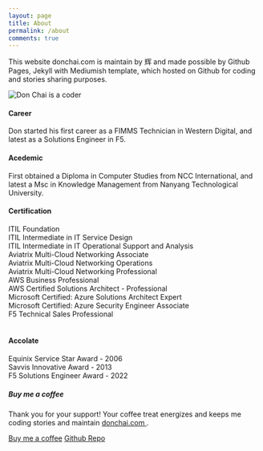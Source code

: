 ```yaml
---
layout: page
title: About
permalink: /about
comments: true
---
```


<div class="row justify-content-between">
<div class="col-md-8 pr-5">

<p>This website donchai.com is maintain by 辉 and made possible by Github Pages, Jekyll with Mediumish template, which hosted on Github for coding and stories sharing purposes.</p>
<p class="mb-5"><img class="shadow-lg" src="{{site.baseurl}}/assets/images/DonChaiBG.png" alt="Don Chai is a coder" /></p>

<h4>Career</h4>
<p>Don started his first career as a FIMMS Technician in Western Digital, and latest as a Solutions Engineer in F5.</p>

<h4>Acedemic</h4>
<p>First obtained a Diploma in Computer Studies from NCC International, and latest a Msc in Knowledge Management from Nanyang Technological University.</p>

<h4>Certification</h4>
<i class="far fa-address-card" style="color: #81858d;"></i> ITIL Foundation<br>
<i class="far fa-square-check" style="color: #81858d;"></i> ITIL Intermediate in IT Service Design<br>
<i class="fa-solid fa-certificate" style="color: ##81858d;"></i> ITIL Intermediate in IT Operational Support and Analysis<br>
<i class="fa-regular fa-square-check" style="color: #81858d;"></i>Aviatrix Multi-Cloud Networking Associate<br>
<i class="fa-regular fa-square-check" style="color: #81858d;"></i>Aviatrix Multi-Cloud Networking Operations<br>
<i class="fa-regular fa-square-check" style="color: #81858d;"></i>Aviatrix Multi-Cloud Networking Professional<br>
<i class="fa-regular fa-square-check" style="color: #81858d;"></i>AWS Business Professional<br>
<i class="fa-regular fa-square-check" style="color: #81858d;"></i>AWS Certified Solutions Architect - Professional<br>
<i class="fa-regular fa-square-check" style="color: #81858d;"></i>Microsoft Certified: Azure Solutions Architect Expert<br>
<i class="fa-regular fa-square-check" style="color: #81858d;"></i>Microsoft Certified: Azure Security Engineer Associate<br>
<i class="fa-regular fa-square-check" style="color: #81858d;"></i>F5 Technical Sales Professional<br>
<br>
<h4>Accolate</h4>
<p>Equinix Service Star Award - 2006<br>
Savvis Innovative Award - 2013<br>  
F5 Solutions Engineer Award - 2022</p>

</div>

<div class="col-md-4">

<div class="sticky-top sticky-top-80">
<h5>Buy me a coffee</h5>

<p>Thank you for your support! Your coffee treat energizes and keeps me coding stories and maintain <a target="_blank" href="https://github.com/donchai/donchai.github.io">donchai.com <i class="fab fa-github"></i></a>.</p>

<a target="_blank" href="https://www.buymeacoffee.com/donchai" class="btn btn-danger">Buy me a coffee</a> <a target="_blank" href="https://github.com/donchai" class="btn btn-warning">Github Repo</a>

</div>
</div>
</div>
